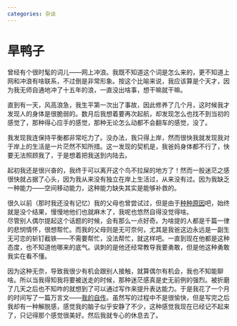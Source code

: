 ```yaml
---
categories: 杂谈
---
```


# 旱鸭子

曾经有个很时髦的词儿——网上冲浪。我既不知道这个词是怎么来的，更不知道上网和冲浪有啥联系，不过倒是非常形象。按这个比喻来说，我应该算是个天才，因为我无师自通地冲了十五年的浪，一直没出啥事，想干嘛就干嘛。

直到有一天，风高浪急，我生平第一次出了事故，因此修养了几个月，这时候我才发现人的身体是很脆弱的。数月后我想着要再次起航，却发现怎么也找不到当初的感觉了，那种得心应手的感觉，那种无论怎么动都不会翻车的感觉，没了。

我发现我连保持平衡都非常吃力了。没办法，我只得上岸，然而很快我就发现我对于岸上的生活是一片茫然不知所措。这一发现的契机是，我爸妈身体都不行了，快要无法照顾我了，于是想着把我送到内陆去。

起初我还是很兴奋的，我终于可以离开这个鸟不拉屎的地方了！然而一股迷茫之感很快就占据了心头，因为我从来没有独立在岸上生活过，从来没有过。因为我缺乏一种能力——空间移动能力，这种能力缺失其实是能够补救的。

很久以前（那时我还没有记忆）我的父母也曾尝试过，但是由于[种种原因](/about/life/2024-10-18-破镜重圆.md)吧，始终就是没个结果，慢慢地他们也就麻木了，我呢也悠然自得没觉得啥。  
尽管别人偶尔提起这个话题的时候，会有那么一点好奇。为啥提的人都是千篇一律的悲悯情怀，很想帮忙。而我的父母则是无可奈何，尤其是我爸这边永远是一副生无可恋的斩钉截铁——不需要帮忙，没法帮忙，就这样吧。一直到现在他都是这种态度，也不知道他哪来的底气。讽刺的是他还经常教导我要勇敢，但是他这种勇敢我实在看不懂。

因为这种无奈，导致我很少有机会跟别人接触，就算偶尔有机会，我也不知能聊啥。所以当我得知我将要被送走的时候，那种迷茫感真是史无前例的强烈。被折磨了几天之后也不知咋的就想到了可以通过写作来提升表达能力。于是我花了一个月的时间写了一篇万言文——[我的自传](/about/life/2021-07-07-autobiography.md)。虽然写的过程中不是很愉快，但是写完之后我却有一种解脱感，感觉我的脑子似乎安静了不少，这种感觉我现在已经记不起来了，只记得那个感觉很美好。然后我就专心的休息去了。
